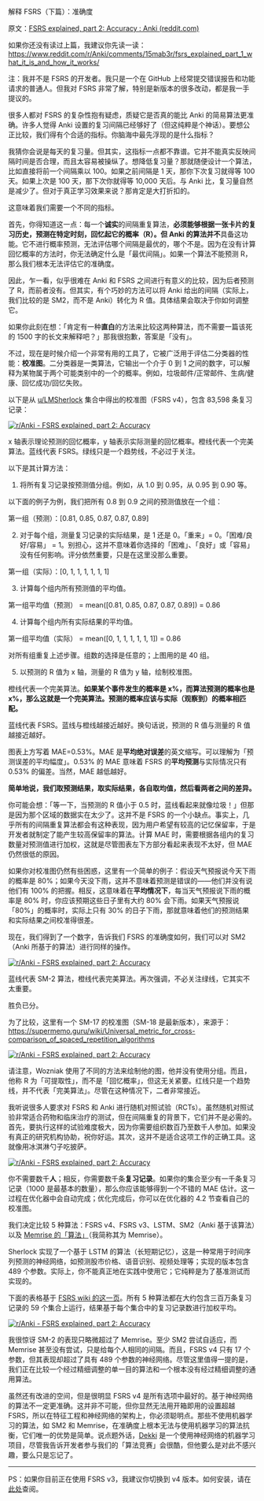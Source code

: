 解释 FSRS（下篇）：准确度

原文：[FSRS explained, part 2: Accuracy : Anki (reddit.com)](https://www.reddit.com/r/Anki/comments/15mab6e/fsrs_explained_part_2_accuracy/)

如果你还没有读过上篇，我建议你先读一读：https://www.reddit.com/r/Anki/comments/15mab3r/fsrs_explained_part_1_what_it_is_and_how_it_works/

注：我并不是 FSRS 的开发者。我只是一个在 GitHub 上经常提交错误报告和功能请求的普通人。但我对 FSRS 非常了解，特别是新版本的很多改动，都是我一手提议的。

很多人都对 FSRS 的复杂性抱有疑虑，质疑它是否真的能比 Anki 的简易算法更准确。许多人觉得 Anki 设置的复习间隔已经够好了（但这纯粹是个神话）。要想公正比较，我们得有个合适的指标。你脑海中最先浮现的是什么指标？

我猜你会说是每天的复习量。但其实，这指标一点都不靠谱。它并不能真实反映间隔时间是否合理，而且太容易被操纵了。想降低复习量？那就随便设计一个算法，比如直接将前一个间隔乘以 100。如果之前间隔是 1 天，那你下次复习就得等 100 天。如果上次是 100 天，那下次你就得等 10,000 天后。与 Anki 比，复习量自然是减少了。但对于真正学习效果来说？那肯定是大打折扣的。

这意味着我们需要一个不同的指标。

首先，你得知道这一点：每一个**诚实**的间隔重复算法，**必须能够根据一张卡片的复习历史，预测在特定时刻，回忆起它的概率（R）。**但 Anki 的算法**并不**具备这功能。它不进行概率预测，无法评估哪个间隔是最优的，哪个不是。因为在没有计算回忆概率的方法时，你无法确定什么是「最优间隔」。如果一个算法不能预测 R，那么我们根本无法评估它的准确度。

因此，乍一看，似乎很难在 Anki 和 FSRS 之间进行有意义的比较，因为后者预测了 R，而前者没有。但其实，有个巧妙的方法可以将 Anki 给出的间隔（实际上，我们比较的是 SM2，而不是 Anki）转化为 R 值。具体结果会取决于你如何调整它。

如果你此刻在想：「肯定有一种**直白**的方法来比较这两种算法，而不需要一篇该死的 1500 字的长文来解释吧？」那我很抱歉，答案是「没有」。

不过，现在是时候介绍一个非常有用的工具了，它被广泛用于评估二分类器的性能：**校准图**。二分类器是一类算法，它输出一个介于 0 到 1 之间的数字，可以解释为某物属于两个可能类别中的一个的概率。例如，垃圾邮件/正常邮件、生病/健康、回忆成功/回忆失败。

以下是从 [u/LMSherlock](https://www.reddit.com/u/LMSherlock/) 集合中得出的校准图（FSRS v4），包含 83,598 条复习记录：

[![r/Anki - FSRS explained, part 2: Accuracy](https://preview.redd.it/rzgcrc0dw1hb1.png?width=633&format=png&auto=webp&s=c84a20c6e6f542895aa23b7362faa098717adbdd)](https://preview.redd.it/rzgcrc0dw1hb1.png?width=633&format=png&auto=webp&s=c84a20c6e6f542895aa23b7362faa098717adbdd)

x 轴表示理论预测的回忆概率，y 轴表示实际测量的回忆概率。橙线代表一个完美算法。蓝线代表 FSRS。绿线只是一个趋势线，不必过于关注。

以下是其计算方法：

1) 将所有复习记录按预测值分组。例如，从 1.0 到 0.95，从 0.95 到 0.90 等。

以下面的例子为例，我们把所有 0.8 到 0.9 之间的预测值放在一个组：

第一组（预测）：[0.81, 0.85, 0.87, 0.87, 0.89]

2) 对于每个组，测量复习记录的实际结果，是 1 还是 0。「重来」= 0。「困难/良好/容易」 = 1。别担心，这并不意味着你选择的「困难」、「良好」或「容易」没有任何影响。评分依然重要，只是在这里没那么重要。

第一组（实际）：[0, 1, 1, 1, 1, 1, 1]

3) 计算每个组内所有预测值的平均值。

第一组平均值（预测） = mean([0.81, 0.85, 0.87, 0.87, 0.89]) = 0.86

4) 计算每个组内所有实际结果的平均值。

第一组平均值（实际） = mean([0, 1, 1, 1, 1, 1, 1]) = 0.86

对所有组重复上述步骤。组数的选择是任意的；上图用的是 40 组。

5) 以预测的 R 值为 x 轴，测量的 R 值为 y 轴，绘制校准图。

橙线代表一个完美算法。**如果某个事件发生的概率是 x%，而算法预测的概率也是 x%，那么这就是一个完美算法。预测的概率应该与实际（观察到）的概率相匹配。**

蓝线代表 FSRS。蓝线与橙线越接近越好。换句话说，预测的 R 值与测量的 R 值越接近越好。

图表上方写着 MAE=0.53%。MAE 是**平均绝对误差**的英文缩写。可以理解为「预测误差的平均幅度」。0.53% 的 MAE 意味着 FSRS 的**平均预测**与实际情况只有 0.53% 的偏差。当然，MAE 越低越好。

**简单地说，我们取预测结果，取实际结果，各自取均值，然后看两者之间的差异。**

你可能会想：「等一下，当预测的 R 值小于 0.5 时，蓝线看起来就像垃圾！」但那是因为那个区域的数据实在太少了。这并不是 FSRS 的一个小缺点。事实上，几乎所有的间隔重复算法都会有这种表现，因为用户希望有较高的记忆保留率，于是开发者就制定了能产生较高保留率的算法。计算 MAE 时，需要根据各组内的复习数量对预测值进行加权，这就是尽管图表左下方部分看起来表现不太好，但 MAE 仍然很低的原因。

如果你对校准图仍然有些困惑，这里有一个简单的例子：假设天气预报说今天下雨的概率是 80%；如果今天没下雨，这并不意味着预测是错误的——他们并没有说他们有 100% 的把握。相反，这意味着在**平均情况下**，每当天气预报说下雨的概率是 80% 时，你应该预期这些日子里有大约 80% 会下雨。如果天气预报说「80%」的概率时，实际上只有 30% 的日子下雨，那就意味着他们的预测结果和实际结果之间校准得很差。

现在，我们得到了一个数字，告诉我们 FSRS 的准确度如何，我们可以对 SM2（Anki 所基于的算法）进行同样的操作。

[![r/Anki - FSRS explained, part 2: Accuracy](https://preview.redd.it/pwmjq98kw1hb1.png?width=629&format=png&auto=webp&s=1aeb41838fb07bee2453464f068e01ab5b5eea31)](https://preview.redd.it/pwmjq98kw1hb1.png?width=629&format=png&auto=webp&s=1aeb41838fb07bee2453464f068e01ab5b5eea31)

蓝线代表 SM-2 算法，橙线代表完美算法。再次强调，不必关注绿线，它其实不太重要。

胜负已分。

为了比较，这里有一个 SM-17 的校准图（SM-18 是最新版本），来源于：https://supermemo.guru/wiki/Universal_metric_for_cross-comparison_of_spaced_repetition_algorithms

[![r/Anki - FSRS explained, part 2: Accuracy](https://preview.redd.it/atauhb9lw1hb1.png?width=800&format=png&auto=webp&s=2d8bb63cdcce21bc9b6fa5332425adfad7be4d22)](https://preview.redd.it/atauhb9lw1hb1.png?width=800&format=png&auto=webp&s=2d8bb63cdcce21bc9b6fa5332425adfad7be4d22)

请注意，Wozniak 使用了不同的方法来绘制他的图，他并没有使用分组。而且，他称 R 为「可提取性」，而不是「回忆概率」，但这无关紧要。红线只是一个趋势线，并不代表「完美算法」。尽管在这种情况下，二者非常接近。

我听说很多人要求对 FSRS 和 Anki 进行随机对照试验（RCTs）。虽然随机对照试验非常适合药物和临床治疗的测试，但在间隔重复的背景下，它们并不是必需的。首先，要执行这样的试验难度极大，因为你需要组织数百乃至数千人参加。如果没有真正的研究机构协助，祝你好运。其次，这并不是适合这项工作的正确工具。这就像用冰淇淋勺子吃披萨。

[![r/Anki - FSRS explained, part 2: Accuracy](https://preview.redd.it/at6o5h8002hb1.png?width=1200&format=png&auto=webp&s=98332b8e02f7d38c2c0c5e4a92ec7ccdce6e251e)](https://preview.redd.it/at6o5h8002hb1.png?width=1200&format=png&auto=webp&s=98332b8e02f7d38c2c0c5e4a92ec7ccdce6e251e)

你不需要数千**人**；相反，你需要数千条**复习记录**。如果你的集合至少有一千条复习记录（1000 是最基本的数量），那么你应该能够得到一个不错的 MAE 估计。这一过程在优化器中会自动完成；优化完成后，你可以在优化器的 4.2 节查看自己的校准图。

我们决定比较 5 种算法：FSRS v4、FSRS v3、LSTM、SM2（Anki 基于该算法）以及 [Memrise 的「算法」](https://memrise.zendesk.com/hc/en-us/articles/360015889057-How-does-the-spaced-repetition-system-work)（我简称其为 Memrise）。

Sherlock 实现了一个基于 LSTM 的算法（长短期记忆），这是一种常用于时间序列预测的神经网络，如预测股市价格、语音识别、视频处理等；实现的版本包含 489 个参数。实际上，你不能真正地在实践中使用它；它纯粹是为了基准测试而实现的。

下面的表格基于 [FSRS wiki 的这一页](https://github.com/open-spaced-repetition/fsrs4anki/wiki/The-Benchmark)。所有 5 种算法都在大约包含三百万条复习记录的 59 个集合上运行，结果基于每个集合中的复习记录数进行加权平均。

[![r/Anki - FSRS explained, part 2: Accuracy](https://preview.redd.it/zueu5pa3x1hb1.png?width=1512&format=png&auto=webp&s=0d7253871f47b7ca593af240f5062ea0f05653bb)](https://preview.redd.it/zueu5pa3x1hb1.png?width=1512&format=png&auto=webp&s=0d7253871f47b7ca593af240f5062ea0f05653bb)

我很惊讶 SM-2 的表现只略微超过了 Memrise。至少 SM2 尝试自适应，而 Memrise 甚至没有尝试，只是给每个人相同的间隔。而且，FSRS v4 只有 17 个参数，但其表现却超过了具有 489 个参数的神经网络。尽管这里值得一提的是，我们正在比较一个经过精细调整的单一目的算法和一个根本没有经过精细调整的通用算法。

虽然还有改进的空间，但是很明显 FSRS v4 是所有选项中最好的。基于神经网络的算法不一定更准确。这并非不可能，但你显然无法用开箱即用的设置超越 FSRS，所以在特征工程和神经网络的架构上，你必须聪明点。那些不使用机器学习的算法，如 SM2 和 Memrise，在准确度上根本无法与使用机器学习的算法抗衡，它们唯一的优势是简单。说点题外话，[Dekki](https://github.com/marawangamal/dekki) 是一个使用神经网络的机器学习项目，尽管我告诉开发者参与我们的「算法竞赛」会很酷，但他要么是对此不感兴趣，要么只是忘记了。

---

PS：如果你目前正在使用 FSRS v3，我建议你切换到 v4 版本。如何安装，请在[此处](https://github.com/open-spaced-repetition/fsrs4anki#2-advanced-usage)查阅。